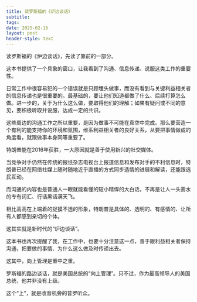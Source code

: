 ```yaml
---
title: 读罗斯福的《炉边谈话》
subtitle: 
tags: 
date: 2025-02-16
layout: post
header-style: text
---
```


读罗斯福的《炉边谈话》，先读了靠前的一部分。

这本书提供了一个具象的窗口，让我看到了沟通、信息传递、说服这类工作的重要性。

日常工作中很容易犯的一个错误就是只顾埋头做事，而没有看到与关键利益相关者的信息传递也是很重要的。最基础的，要让他们知道都做了什么、后续打算怎么做。进一步的，关于为什么这么做，要取得他们的理解；如果有疑问或不同的意见，要积极听取并说服，达成一定的共识。

这些周边的沟通工作之所以重要，是因为做事不可能在真空中完成。那么要营造一个有利的能支持你的环境和氛围，维系利益相关者的良好关系，从要把事情做成的角度看，就跟做事本身同等重要了。

特朗普能在2016年获胜，一大原因就是善于使用新兴的社交媒体。

当竞争对手仍然在传统的报纸杂志电视台上报道信息和发布对手的不利信息时，特朗普已经在网络社媒上随时随地近乎直播的方式同步选情的进展和解读，还能跟选民互动。

而沟通的内容也是普通人一眼就能看懂的短小精悍的大白话，不再是让人一头雾水的专有词汇、行话黑话满天飞。

相比高高在上端着的捉摸不透的形象，特朗普是具体的、透明的、有感情的、让所有人都感到亲切的个体。

这其实就是新时代的“炉边谈话”。

这本书也再次提醒了我，在工作中，也要十分注意这一点，善于跟利益相关者保持沟通，把要做的事情、为什么这么做及时传递出去。

这其中，向上管理是重中之重。

罗斯福的路边谈话，就是美国总统的“向上管理”。只不过，作为最高领导人的美国总统，他并非没有上级。

这个“上”，就是收音机旁的普罗听众。